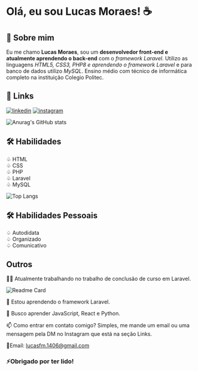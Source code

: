
# Olá, eu sou Lucas Moraes! ☕️


## 🚀 Sobre mim
Eu me chamo **Lucas Moraes**, sou um **desenvolvedor front-end e atualmente aprendendo o back-end** com o *framework Laravel*. Utilizo as linguagens *HTML5, CSS3, PHP8 e aprendendo o framework Laravel* e para banco de dados utilizo *MySQL*.
Ensino médio com técnico de informática completo na instituição Colegio Politec.


## 🔗 Links
[![linkedin](https://img.shields.io/badge/linkedin-0A66C2?style=for-the-badge&logo=linkedin&logoColor=white)](https://www.linkedin.com/in/lucas-moraes-a3618b211)
[![instagram](https://img.shields.io/badge/instagram-F56040?style=for-the-badge&logo=instagram&logoColor=white)](https://www.instagram.com/lucaoxz/)

![Anurag's GitHub stats](https://github-readme-stats.vercel.app/api?username=lucaoyz&show_icons=true&theme=radical&include_all_commits=true)

## 🛠 Habilidades
♧ HTML                                                  
♧ CSS                                                  
♧ PHP                                                  
♧ Laravel                                                  
♧ MySQL

![Top Langs](https://github-readme-stats.vercel.app/api/top-langs/?username=lucaoyz&layout=compact&theme=radical)

## 🛠 Habilidades Pessoais
♤ Autodidata                                                
♤ Organizado                                          
♤ Comunicativo                                   


## Outros
👩‍💻 Atualmente trabalhando no trabalho de conclusão de curso em Laravel.

![Readme Card](https://github-readme-stats.vercel.app/api/pin/?username=lucaoyz&repo=sistema-laravel&theme=radical&show_owner=true)

🧠 Estou aprendendo o framework Laravel.

💭 Busco aprender JavaScript,  React e Python.

📫 Como entrar em contato comigo?
Simples, me mande um email ou uma mensagem pela DM no Instagram que está na seção Links.

📧Email: lucasfm.1406@gmail.com 

### ⚡Obrigado por ter lido!
